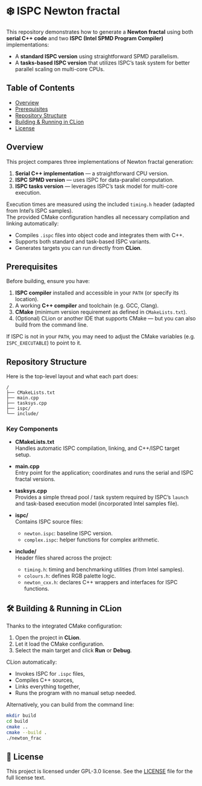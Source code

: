 # ❄️ ISPC Newton fractal

This repository demonstrates how to generate a **Newton fractal** using both **serial C++ code** and two **ISPC (Intel SPMD Program Compiler)** implementations:

- A **standard ISPC version** using straightforward SPMD parallelism.
- A **tasks-based ISPC version** that utilizes ISPC’s task system for better parallel scaling on multi-core CPUs.

## Table of Contents

- [Overview](#overview)
- [Prerequisites](#prerequisites)
- [Repository Structure](#repository-structure)
- [Building & Running in CLion](#building--running-in-clion)
- [License](#-license)


## Overview

This project compares three implementations of Newton fractal generation:

1. **Serial C++ implementation** — a straightforward CPU version.
2. **ISPC SPMD version** — uses ISPC for data-parallel computation.
3. **ISPC tasks version** — leverages ISPC’s task model for multi-core execution.

Execution times are measured using the included `timing.h` header (adapted from Intel’s ISPC samples).  
The provided CMake configuration handles all necessary compilation and linking automatically:

- Compiles `.ispc` files into object code and integrates them with C++.
- Supports both standard and task-based ISPC variants.
- Generates targets you can run directly from **CLion**.

## Prerequisites

Before building, ensure you have:

1. **ISPC compiler** installed and accessible in your `PATH` (or specify its location).
2. A working **C++ compiler** and toolchain (e.g. GCC, Clang).
3. **CMake** (minimum version requirement as defined in `CMakeLists.txt`).
4. (Optional) CLion or another IDE that supports CMake — but you can also build from the command line.

If ISPC is not in your `PATH`, you may need to adjust the CMake variables (e.g. `ISPC_EXECUTABLE`) to point to it.


## Repository Structure

Here is the top-level layout and what each part does:
```
/
├── CMakeLists.txt
├── main.cpp
├── tasksys.cpp
├── ispc/
└── include/
```

### Key Components

- **CMakeLists.txt**  
  Handles automatic ISPC compilation, linking, and C++/ISPC target setup.

- **main.cpp**  
  Entry point for the application; coordinates and runs the serial and ISPC fractal versions.

- **tasksys.cpp**  
  Provides a simple thread pool / task system required by ISPC’s `launch` and task-based execution model (incorporated Intel samples file).

- **ispc/**  
  Contains ISPC source files:
  - `newton.ispc`: baseline ISPC version.
  - `complex.ispc`: helper functions for complex arithmetic.

- **include/**  
  Header files shared across the project:
  - `timing.h`: timing and benchmarking utilities (from Intel samples).
  - `colours.h`: defines RGB palette logic.
  - `newton_cxx.h`: declares C++ wrappers and interfaces for ISPC functions.


## 🛠️ Building & Running in CLion

Thanks to the integrated CMake configuration:

1. Open the project in **CLion**.
2. Let it load the CMake configuration.
3. Select the main target and click **Run** or **Debug**.

CLion automatically:
- Invokes ISPC for `.ispc` files,
- Compiles C++ sources,
- Links everything together,
- Runs the program with no manual setup needed.

Alternatively, you can build from the command line:

```bash
mkdir build
cd build
cmake ..
cmake --build .
./newton_frac
```

## 📑 License

This project is licensed under GPL-3.0 license. See the [LICENSE](LICENSE) file for the full license text.
